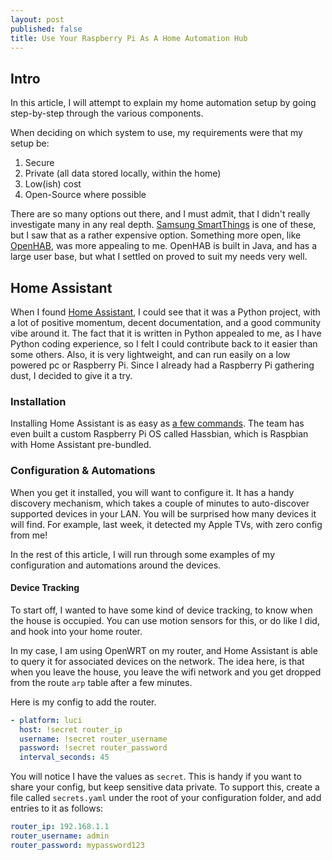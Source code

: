 ```yaml
---
layout: post
published: false
title: Use Your Raspberry Pi As A Home Automation Hub
---
```

## Intro

In this article, I will attempt to explain my home automation setup by going step-by-step through the various components.

When deciding on which system to use, my requirements were that my setup be:
1. Secure
2. Private (all data stored locally, within the home)
3. Low(ish) cost
4. Open-Source where possible

There are so many options out there, and I must admit, that I didn't really investigate many in any real depth. [Samsung SmartThings][2] is one of these, but I saw that as a rather expensive option. Something more open, like [OpenHAB][3], was more appealing to me. OpenHAB is built in Java, and has a large user base, but what I settled on proved to suit my needs very well.

## Home Assistant

When I found [Home Assistant][1], I could see that it was a Python project, with a lot of positive momentum, decent documentation, and a good community vibe around it. The fact that it is written in Python appealed to me, as I have Python coding experience, so I felt I could contribute back to it easier than some others. Also, it is very lightweight, and can run easily on a low powered pc or Raspberry Pi. Since I already had a Raspberry Pi gathering dust, I decided to give it a try.

### Installation
Installing Home Assistant is as easy as [a few commands][4]. The team has even built a custom Raspberry Pi OS called Hassbian, which is Raspbian with Home Assistant pre-bundled.

### Configuration & Automations
When you get it installed, you will want to configure it. It has a handy discovery mechanism, which takes a couple of minutes to auto-discover supported devices in your LAN. You will be surprised how many devices it will find. For example, last week, it detected my Apple TVs, with zero config from me!

In the rest of this article, I will run through some examples of my configuration and automations around the devices.

#### Device Tracking

To start off, I wanted to have some kind of device tracking, to know when the house is occupied. You can use motion sensors for this, or do like I did, and hook into your home router. 

In my case, I am using OpenWRT on my router, and Home Assistant is able to query it for associated devices on the network. The idea here, is that when you leave the house, you leave the wifi network and you get dropped from the route `arp` table after a few minutes.

Here is my config to add the router.

```yaml
- platform: luci
  host: !secret router_ip
  username: !secret router_username
  password: !secret router_password
  interval_seconds: 45
```

You will notice I have the values as `secret`. This is handy if you want to share your config, but keep sensitive data private. To support this, create a file called `secrets.yaml` under the root of your configuration folder, and add entries to it as follows:

```yaml
router_ip: 192.168.1.1
router_username: admin
router_password: mypassword123
```

[1]: http://home-assistant.io
[2]: https://www.smartthings.com
[3]: http://www.openhab.org
[4]: https://home-assistant.io/getting-started/